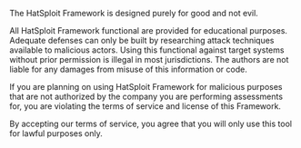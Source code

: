 The HatSploit Framework is designed purely for good and not evil. 

All HatSploit Framework functional are provided for educational purposes. 
Adequate defenses can only be built by researching attack techniques available to malicious actors. 
Using this functional against target systems without prior permission is illegal in most jurisdictions. 
The authors are not liable for any damages from misuse of this information or code.

If you are planning on using HatSploit Framework for malicious purposes that are not authorized by the company 
you are performing assessments for, you are violating the terms of service and license of this Framework. 

By accepting our terms of service, you agree that you will only use this tool for lawful purposes only.
